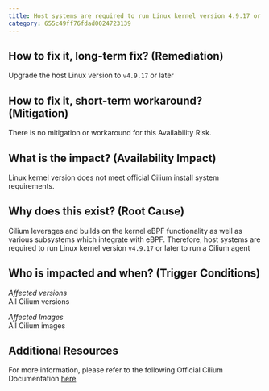 ```yaml
---
title: Host systems are required to run Linux kernel version 4.9.17 or later to run a Cilium agent
category: 655c49ff76fdad0024723139
---
```


## How to fix it, long-term fix? (Remediation)

Upgrade the host Linux version to `v4.9.17` or later

## How to fix it, short-term workaround? (Mitigation)

There is no mitigation or workaround for this Availability Risk.

## What is the impact? (Availability Impact)

Linux kernel version does not meet official Cilium install system requirements.

## Why does this exist? (Root Cause)

Cilium leverages and builds on the kernel eBPF functionality as well as various subsystems which integrate with eBPF. Therefore, host systems are required to run Linux kernel version `v4.9.17` or later to run a Cilium agent

## Who is impacted and when? (Trigger Conditions)

_Affected versions_  
All Cilium versions

_Affected Images_  
All Cilium images

## Additional Resources

For more information, please refer to the following Official Cilium Documentation [here](https://docs.cilium.io/en/v1.12/operations/system_requirements)